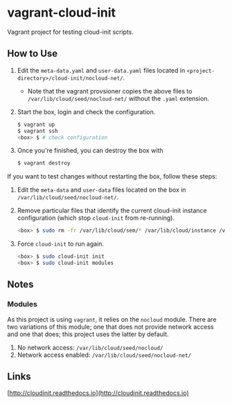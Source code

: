 # vagrant-cloud-init

Vagrant project for testing cloud-init scripts.

## How to Use

1. Edit the `meta-data.yaml` and `user-data.yaml` files located in `<project-directory>/cloud-init/nocloud-net/`.
    * Note that the vagrant provsioner copies the above files to `/var/lib/cloud/seed/nocloud-net/` without the `.yaml` extension.

1. Start the box, login and check the configuration.

    ```sh
    $ vagrant up
    $ vagrant ssh
    <box> $ # check configuration
    ```

1. Once you're finished, you can destroy the box with

    ```sh
    $ vagrant destroy
    ```

If you want to test changes without restarting the box, follow these steps:

1. Edit the `meta-data` and `user-data` files located on the box in `/var/lib/cloud/seed/nocloud-net/`.

1. Remove particular files that identify the current cloud-init instance configuration (which stop `cloud-init` from re-running).

    ```sh
    <box> $ sudo rm -fr /var/lib/cloud/sem/* /var/lib/cloud/instance /var/lib/cloud/instances/*
    ```

1. Force `cloud-init` to run again.

    ```sh
    <box> $ sudo cloud-init init
    <box> $ sudo cloud-init modules
    ```

## Notes

### Modules

As this project is using `vagrant`, it relies on the `nocloud` module.  There are two variations of this module; one that does not provide network access and one that does; this project uses the latter by default.

1. No network access: `/var/lib/cloud/seed/nocloud/`
1. Network access enabled: `/var/lib/cloud/seed/nocloud-net/`

## Links

[http://cloudinit.readthedocs.io](http://cloudinit.readthedocs.io)
